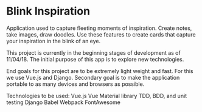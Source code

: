 # Blink Inspiration
Application used to capture fleeting moments of inspiration.
Create notes, take images, draw doodles.
Use these features to create cards that capture your inspiration in the blink of an eye.

This project is currently in the beginning stages of development as of 11/04/18.
The initial purpose of this app is to explore new technologies.

End goals for this project are to be extremely light weight and fast. For this we use Vue.js and Django. Secondary goal is to make the application portable to as many devices and browsers as possible.

Technologies to be used:
Vue.js
Vue Material library
TDD, BDD, and unit testing
Django
Babel
Webpack
FontAwesome